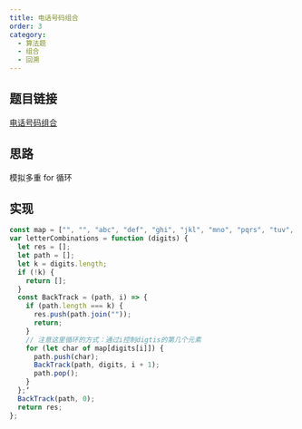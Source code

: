 ```yaml
---
title: 电话号码组合
order: 3
category:
  - 算法题
  - 组合
  - 回溯
---
```


## 题目链接

[电话号码组合](https://leetcode.cn/problems/letter-combinations-of-a-phone-number/)

## 思路

模拟多重 for 循环

## 实现

```js
const map = ["", "", "abc", "def", "ghi", "jkl", "mno", "pqrs", "tuv", "wxyz"];
var letterCombinations = function (digits) {
  let res = [];
  let path = [];
  let k = digits.length;
  if (!k) {
    return [];
  }
  const BackTrack = (path, i) => {
    if (path.length === k) {
      res.push(path.join(""));
      return;
    }
    // 注意这里循环的方式：通过i控制digtis的第几个元素
    for (let char of map[digits[i]]) {
      path.push(char);
      BackTrack(path, digits, i + 1);
      path.pop();
    }
  };‘
  BackTrack(path, 0);
  return res;
};
```
